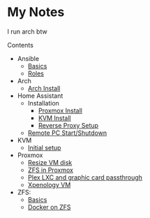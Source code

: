 # My Notes
I run arch btw

Contents
- Ansible
  - [Basics](ansible/basics.md)
  - [Roles](ansible/roles.md)
- Arch
  - [Arch Install](arch/arch-install.md)
- Home Assistant
  - Installation
    - [Proxmox Install](homeassistant/proxmox-install.md)
    - [KVM Install](homeassistant/kvm-install.md)
    - [Reverse Proxy Setup](homeassistant/reverse-proxy-npm.md)
  - [Remote PC Start/Shutdown](homeassistant/remote-pc-ssh.md)
- KVM
  - [Initial setup](kvm/initial-setup.md)
- Proxmox
  - [Resize VM disk](proxmox/resize-vm-disk.md)
  - [ZFS in Proxmox](proxmox/zfs-in-proxmox.md)
  - [Plex LXC and graphic card passthrough](proxmox/plex-lxc.md)
  - [Xpenology VM](proxmox/xpenology-vm.md)
- ZFS:
  - [Basics](zfs/basics.md)
  - [Docker on ZFS](zfs/docker-on-zfs.md)